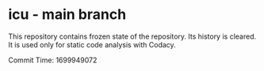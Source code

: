# icu - main branch

This repository contains frozen state of the repository.
Its history is cleared. It is used only for static code
analysis with Codacy.

Commit Time: 1699949072